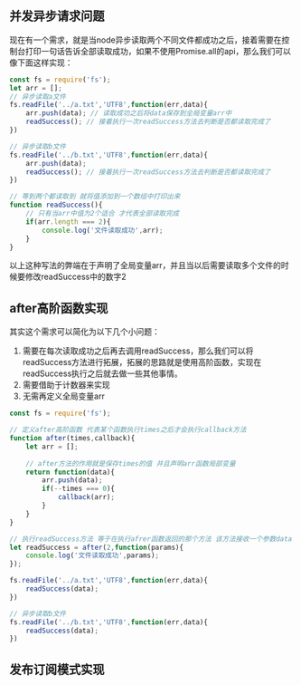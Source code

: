 ## 并发异步请求问题
现在有一个需求，就是当node异步读取两个不同文件都成功之后，接着需要在控制台打印一句话告诉全部读取成功，如果不使用Promise.all的api，那么我们可以像下面这样实现：
```js
const fs = require('fs');
let arr = [];
// 异步读取a文件
fs.readFile('../a.txt','UTF8',function(err,data){
	arr.push(data); // 读取成功之后将data保存到全局变量arr中
	readSuccess(); // 接着执行一次readSuccess方法去判断是否都读取完成了
})

// 异步读取b文件
fs.readFile('../b.txt','UTF8',function(err,data){
	arr.push(data);
	readSuccess(); // 接着执行一次readSuccess方法去判断是否都读取完成了
})

// 等到两个都读取到 就将值添加到一个数组中打印出来
function readSuccess(){
	// 只有当arr中值为2个适合 才代表全部读取完成
	if(arr.length === 2){
		console.log('文件读取成功',arr);
	}
}
```
以上这种写法的弊端在于声明了全局变量arr，并且当以后需要读取多个文件的时候要修改readSuccess中的数字2

## after高阶函数实现
其实这个需求可以简化为以下几个小问题：
1. 需要在每次读取成功之后再去调用readSuccess，那么我们可以将readSuccess方法进行拓展，拓展的思路就是使用高阶函数，实现在readSuccess执行之后就去做一些其他事情。
2. 需要借助于计数器来实现
3. 无需再定义全局变量arr
```js
const fs = require('fs');

// 定义after高阶函数 代表某个函数执行times之后才会执行callback方法
function after(times,callback){
	let arr = [];
	
	// after方法的作用就是保存times的值 并且声明arr函数局部变量
	return function(data){
		arr.push(data);
		if(--times === 0){
			callback(arr);
		}
	}
}

// 执行readSuccess方法 等于在执行afrer函数返回的那个方法 该方法接收一个参数data 
let readSuccess = after(2,function(params){
	console.log('文件读取成功',params);
});

fs.readFile('../a.txt','UTF8',function(err,data){
	readSuccess(data);
})

// 异步读取b文件
fs.readFile('../b.txt','UTF8',function(err,data){
	readSuccess(data);
})

```

## 发布订阅模式实现
